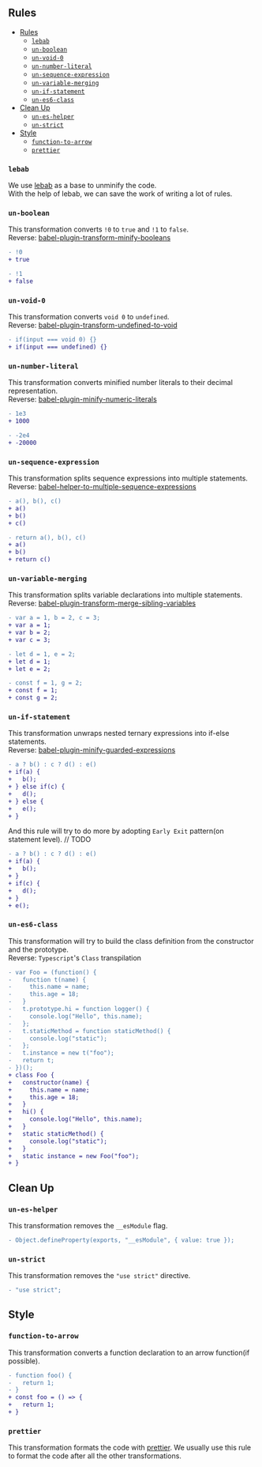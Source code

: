 ## Rules

- [Rules](#rules)
  - [`lebab`](#lebab)
  - [`un-boolean`](#un-boolean)
  - [`un-void-0`](#un-void-0)
  - [`un-number-literal`](#un-number-literal)
  - [`un-sequence-expression`](#un-sequence-expression)
  - [`un-variable-merging`](#un-variable-merging)
  - [`un-if-statement`](#un-if-statement)
  - [`un-es6-class`](#un-es6-class)
- [Clean Up](#clean-up)
  - [`un-es-helper`](#un-es-helper)
  - [`un-strict`](#un-strict)
- [Style](#style)
  - [`function-to-arrow`](#function-to-arrow)
  - [`prettier`](#prettier)

### `lebab`

We use [lebab](https://github.com/lebab/lebab) as a base to unminify the code.\
With the help of lebab, we can save the work of writing a lot of rules.

### `un-boolean`

This transformation converts `!0` to `true` and `!1` to `false`.\
Reverse: [babel-plugin-transform-minify-booleans](https://babeljs.io/docs/en/babel-plugin-transform-minify-booleans)

```diff
- !0
+ true

- !1
+ false
```

### `un-void-0`

This transformation converts `void 0` to `undefined`.\
Reverse: [babel-plugin-transform-undefined-to-void](https://babeljs.io/docs/en/babel-plugin-transform-undefined-to-void)

```diff
- if(input === void 0) {}
+ if(input === undefined) {}
```

### `un-number-literal`

This transformation converts minified number literals to their decimal representation.\
Reverse: [babel-plugin-minify-numeric-literals](https://babeljs.io/docs/en/babel-plugin-minify-numeric-literals)


```diff
- 1e3
+ 1000

- -2e4
+ -20000
```

### `un-sequence-expression`

This transformation splits sequence expressions into multiple statements.\
Reverse: [babel-helper-to-multiple-sequence-expressions](https://babeljs.io/docs/en/babel-helper-to-multiple-sequence-expressions)

```diff
- a(), b(), c()
+ a()
+ b()
+ c()

- return a(), b(), c()
+ a()
+ b()
+ return c()
```

### `un-variable-merging`

This transformation splits variable declarations into multiple statements.\
Reverse: [babel-plugin-transform-merge-sibling-variables](https://babeljs.io/docs/en/babel-plugin-transform-merge-sibling-variables)

```diff
- var a = 1, b = 2, c = 3;
+ var a = 1;
+ var b = 2;
+ var c = 3;

- let d = 1, e = 2;
+ let d = 1;
+ let e = 2;

- const f = 1, g = 2;
+ const f = 1;
+ const g = 2;
```

### `un-if-statement`

This transformation unwraps nested ternary expressions into if-else statements.\
Reverse: [babel-plugin-minify-guarded-expressions](https://babeljs.io/docs/en/babel-plugin-minify-guarded-expressions)

```diff
- a ? b() : c ? d() : e()
+ if(a) {
+   b();
+ } else if(c) {
+   d();
+ } else {
+   e();
+ }
```

And this rule will try to do more by adopting `Early Exit` pattern(on statement level).
// TODO
```diff
- a ? b() : c ? d() : e()
+ if(a) {
+   b();
+ }
+ if(c) {
+   d();
+ }
+ e();
```

### `un-es6-class`

This transformation will try to build the class definition from the constructor and the prototype.\
Reverse: `Typescript`'s `Class` transpilation

```diff
- var Foo = (function() {
-   function t(name) {
-     this.name = name;
-     this.age = 18;
-   }
-   t.prototype.hi = function logger() {
-     console.log("Hello", this.name);
-   };
-   t.staticMethod = function staticMethod() {
-     console.log("static");
-   };
-   t.instance = new t("foo");
-   return t;
- })();
+ class Foo {
+   constructor(name) {
+     this.name = name;
+     this.age = 18;
+   }
+   hi() {
+     console.log("Hello", this.name);
+   }
+   static staticMethod() {
+     console.log("static");
+   }
+   static instance = new Foo("foo");
+ }
```

## Clean Up

### `un-es-helper`

This transformation removes the `__esModule` flag.

```diff
- Object.defineProperty(exports, "__esModule", { value: true });
```

### `un-strict`

This transformation removes the `"use strict"` directive.

```diff
- "use strict";
```

## Style

### `function-to-arrow`

This transformation converts a function declaration to an arrow function(if possible).

```diff
- function foo() {
-   return 1;
- }
+ const foo = () => {
+   return 1;
+ }
```

### `prettier`

This transformation formats the code with [prettier](https://prettier.io/).
We usually use this rule to format the code after all the other transformations.
